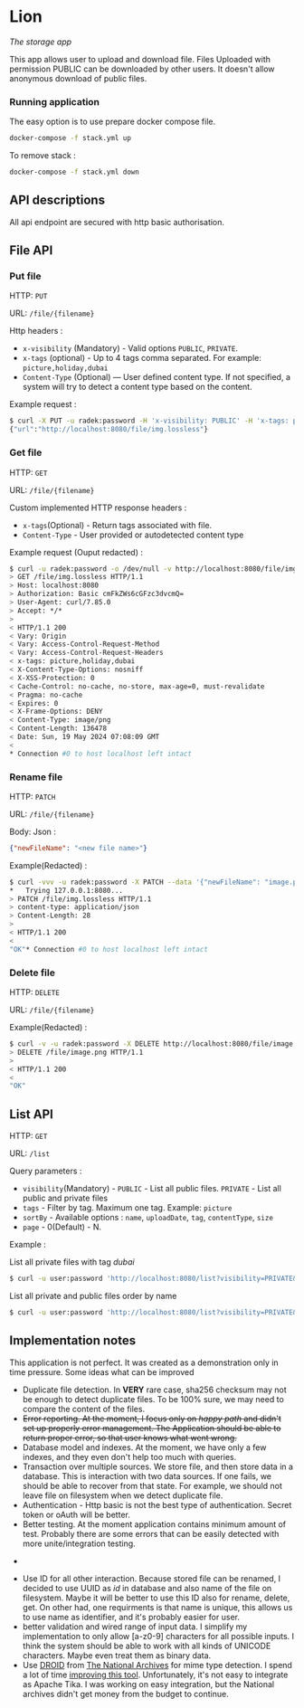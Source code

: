 # Lion
_The storage app_

This app allows user to upload and download file. Files Uploaded with permission PUBLIC can be downloaded by other users.
It doesn't allow anonymous download of public files.

### Running application

The easy option is to use prepare docker compose file.

```bash
docker-compose -f stack.yml up
```
To remove stack :

```bash
docker-compose -f stack.yml down
```

## API descriptions

All api endpoint are secured with http basic authorisation.

## File API

### Put file

HTTP: `PUT`

URL: `/file/{filename}`

Http headers : 
 * `x-visibility` (Mandatory) - Valid options `PUBLIC`, `PRIVATE`.
 * `x-tags` (optional) - Up to 4 tags comma separated. For example: `picture,holiday,dubai`
 * `Content-Type` (Optional) — User defined content type. If not specified, a system will try to detect a content type based on the content.

Example request : 

```Bash
$ curl -X PUT -u radek:password -H 'x-visibility: PUBLIC' -H 'x-tags: picture,holiday,dubai' -T src/test/resources/img.lossless http://localhost:8080/file/img.lossless
{"url":"http://localhost:8080/file/img.lossless"}
```

### Get file

HTTP: `GET`

URL: `/file/{filename}`

Custom implemented HTTP response headers : 
* `x-tags`(Optional) - Return tags associated with file.
* `Content-Type` - User provided or autodetected content type

Example request (Ouput redacted) :

```Bash
$ curl -u radek:password -o /dev/null -v http://localhost:8080/file/img.lossless
> GET /file/img.lossless HTTP/1.1
> Host: localhost:8080
> Authorization: Basic cmFkZWs6cGFzc3dvcmQ=
> User-Agent: curl/7.85.0
> Accept: */*
>
< HTTP/1.1 200
< Vary: Origin
< Vary: Access-Control-Request-Method
< Vary: Access-Control-Request-Headers
< x-tags: picture,holiday,dubai
< X-Content-Type-Options: nosniff
< X-XSS-Protection: 0
< Cache-Control: no-cache, no-store, max-age=0, must-revalidate
< Pragma: no-cache
< Expires: 0
< X-Frame-Options: DENY
< Content-Type: image/png
< Content-Length: 136478
< Date: Sun, 19 May 2024 07:08:09 GMT
<
* Connection #0 to host localhost left intact
```
### Rename file

HTTP: `PATCH`

URL: `/file/{filename}`

Body: Json : 
```Json
{"newFileName": "<new file name>"}
```

Example(Redacted) : 
```bash
$ curl -vvv -u radek:password -X PATCH --data '{"newFileName": "image.png"}' -H "content-type: application/json" http://localhost:8080/file/img.lossless
*   Trying 127.0.0.1:8080...
> PATCH /file/img.lossless HTTP/1.1
> content-type: application/json
> Content-Length: 28
>
< HTTP/1.1 200
<
"OK"* Connection #0 to host localhost left intact
```
### Delete file

HTTP: `DELETE`

URL: `/file/{filename}`

Example(Redacted) : 
```bash
$ curl -v -u radek:password -X DELETE http://localhost:8080/file/image.png
> DELETE /file/image.png HTTP/1.1
>
< HTTP/1.1 200
<
"OK"
```
## List API

HTTP: `GET`

URL: `/list`

Query parameters : 
* `visibility`(Mandatory) - `PUBLIC` - List all public files. `PRIVATE` - List all public and private files
* `tags` - Filter by tag. Maximum one tag. Example: `picture`
* `sortBy` - Available options : `name`, `uploadDate`, `tag`, `contentType`, `size`
* `page` - 0(Default) - N. 

Example :

List all private files with tag _dubai_
```bash
$ curl -u user:password 'http://localhost:8080/list?visibility=PRIVATE&tags=dubai'
```

List all private and public files order by name
```bash
$ curl -u user:password 'http://localhost:8080/list?visibility=PRIVATE&sortBy=name&page=1'
```

## Implementation notes

This application is not perfect. It was created as a demonstration only in time pressure. Some ideas what can be improved 
* Duplicate file detection. In **VERY** rare case, sha256 checksum may not be enough to detect duplicate files. 
  To be 100% sure, we may need to compare the content of the files.
* ~~Error reporting. At the moment, I focus only on _happy path_ and didn't set up properly error management. 
  The Application should be able to return proper error, so that user knows what went wrong.~~
* Database model and indexes. At the moment, we have only a few indexes, and they even don't help too much with queries.
* Transaction over multiple sources. We store file, and then store data in a database. This is interaction with two data sources.
  If one fails, we should be able to recover from that state. For example, we should not leave file on filesystem when we detect duplicate file.
* Authentication - Http basic is not the best type of authentication. Secret token or oAuth will be better.
* Better testing. At the moment application contains minimum amount of test. Probably there are some errors that 
  can be easily detected with more unite/integration testing.
* ~~~Split between database model and presentation model. At the moment `list` endpoint return same data as we have in data.~~~
* Use ID for all other interaction. Because stored file can be renamed, I decided to use UUID as _id_ in database and also name of the file on filesystem.
  Maybe it will be better to use this ID also for rename, delete, get. On other had, one requirments is that name is unique,
  this allows us to use name as identifier, and it's probably easier for user.
* better validation and wired range of input data. I simplify my implementation to only allow [a-z0-9] characters for all possible inputs.
  I think the system should be able to work with all kinds of UNICODE characters. Maybe even treat them as binary data.
* Use [DROID](https://github.com/digital-preservation/droid) from [The National Archives](https://www.nationalarchives.gov.uk/) for mime type detection.
  I spend a lot of time [improving this tool](https://github.com/digital-preservation/droid/pulls?q=is%3Apr+author%3Arhubner). 
  Unfortunately, it's not easy to integrate as Apache Tika. I was working on easy integration, but the National archives didn't 
  get money from the budget to continue.
